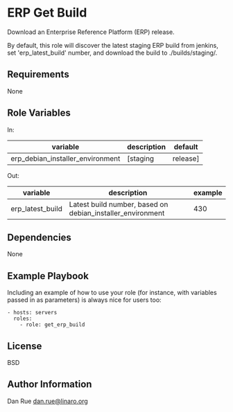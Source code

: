 ERP Get Build
=============

Download an Enterprise Reference Platform (ERP) release.

By default, this role will discover the latest staging ERP build from jenkins,
set 'erp_latest_build' number, and download the build to ./builds/staging/.

Requirements
------------

None

Role Variables
--------------

In:

| variable | description | default
|----------|-------------|---------
| erp_debian_installer_environment | [staging|release] | staging

Out:

| variable | description | example
|----------|-------------|---------
| erp_latest_build | Latest build number, based on debian_installer_environment | 430

Dependencies
------------

None

Example Playbook
----------------

Including an example of how to use your role (for instance, with variables passed in as parameters) is always nice for users too:

    - hosts: servers
      roles:
        - role: get_erp_build

License
-------

BSD

Author Information
------------------

Dan Rue <dan.rue@linaro.org>
